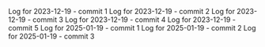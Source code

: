 Log for 2023-12-19 - commit 1
Log for 2023-12-19 - commit 2
Log for 2023-12-19 - commit 3
Log for 2023-12-19 - commit 4
Log for 2023-12-19 - commit 5
Log for 2025-01-19 - commit 1
Log for 2025-01-19 - commit 2
Log for 2025-01-19 - commit 3
